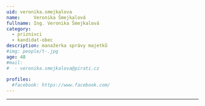 ```yaml
---
uid: veronika.smejkalova
name:     Veronika Šmejkalová
fullname: Ing. Veronika Šmejkalová
category:
  - priznivci
  - kandidat-obec
description: manažerka správy majetků
#img: people/t-.jpg
age: 48
#mail:
#  - veronika.smejkalova@pirati.cz
 
profiles:
  #facebook: https://www.facebook.com/
---
```


---